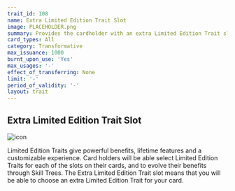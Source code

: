 ```yaml
---
trait_id: 108
name: Extra Limited Edition Trait Slot
image: PLACEHOLDER.png
summary: Provides the cardholder with an extra Limited Edition Trait slot on this card
card_types: All
category: Transformative
max_issuance: 1000
burnt_upon_use: 'Yes'
max_usages: '-'
effect_of_transferring: None
limit: '-'
period_of_validity: '-'
layout: trait
---
```


## Extra Limited Edition Trait Slot

![icon](/assets/images/trait-icons/{{page.image}})

Limited Edition Traits give powerful benefits, lifetime features and a customizable experience. Card holders will be able select Limited Edition Traits for each of the slots on their cards, and to evolve their benefits through Skill Trees. The Extra Limited Edition Trait slot means that you will be able to choose an extra Limited Edition Trait for your card.

